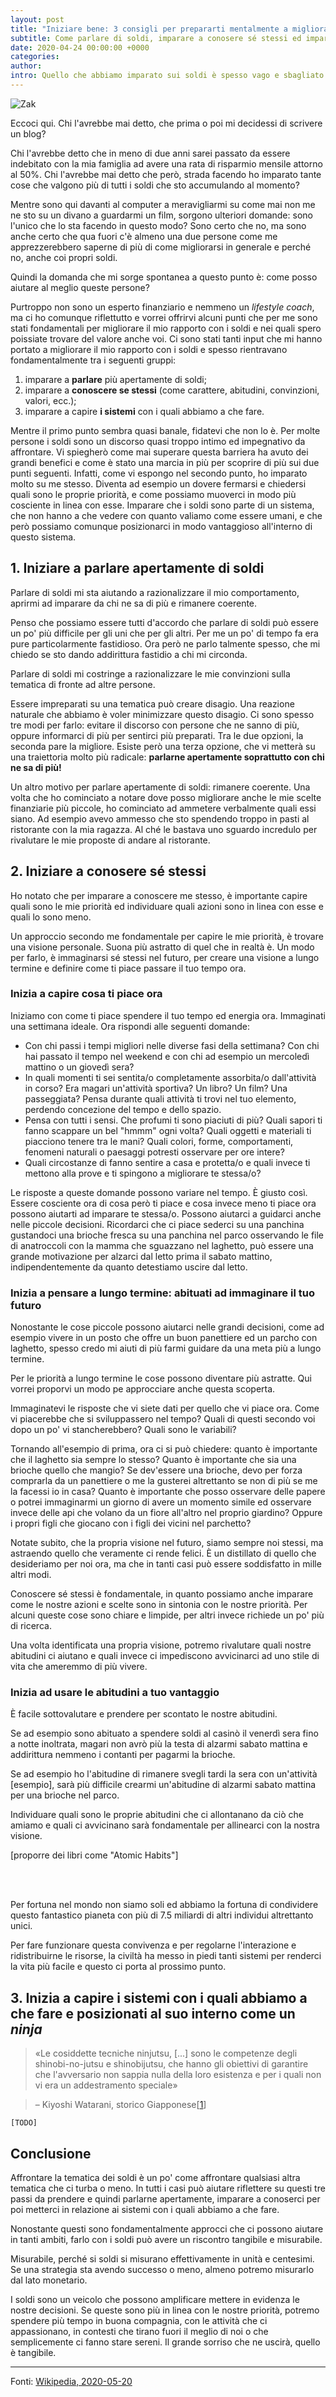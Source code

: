 ```yaml
---
layout: post
title: "Iniziare bene: 3 consigli per prepararti mentalmente a migliorare la tua vita finanziaria"
subtitle: Come parlare di soldi, imparare a conosere sé stessi ed imparare a conoscere il sistema possono darti una marcia in più
date: 2020-04-24 00:00:00 +0000
categories:
author:
intro: Quello che abbiamo imparato sui soldi è spesso vago e sbagliato. Vi offro 3 modi per migliorare il rapporto con i propri soldi.
---
```


![Zak](/assets/iniziare.jpg)

<!-- 1 Point -->
Eccoci qui. Chi l'avrebbe mai detto, che prima o poi mi decidessi di scrivere un blog?

Chi l'avrebbe detto che in meno di due anni sarei passato da essere indebitato con la mia famiglia ad avere una rata di risparmio mensile attorno al 50%. Chi l'avrebbe mai detto che però, strada facendo ho imparato tante cose che valgono più di tutti i soldi che sto accumulando al momento?

Mentre sono qui davanti al computer a meravigliarmi su come mai non me ne sto su un divano a guardarmi un film, sorgono ulteriori domande: sono l'unico che lo sta facendo in questo modo? Sono certo che no, ma sono anche certo che qua fuori c'è almeno una due persone come me apprezzerebbero saperne di più di come migliorarsi in generale e perché no, anche coi propri soldi.

Quindi la domanda che mi sorge spontanea a questo punto è: come posso aiutare al meglio queste persone?

Purtroppo non sono un esperto finanziario e nemmeno un _lifestyle coach_, ma ci ho comunque riflettutto e vorrei offrirvi alcuni punti che per me sono stati fondamentali per migliorare il mio rapporto con i soldi e nei quali spero poissiate trovare del valore anche voi. Ci sono stati tanti input che mi hanno portato a migliorare il mio rapporto con i soldi e spesso rientravano fondamentalmente tra i seguenti gruppi:
1. imparare a **parlare** più apertamente di soldi;
2. imparare a **conoscere se stessi** (come carattere, abitudini, convinzioni, valori, ecc.);
3. imparare a capire **i sistemi** con i quali abbiamo a che fare.

Mentre il primo punto sembra quasi banale, fidatevi che non lo è. Per molte persone i soldi sono un discorso quasi troppo intimo ed impegnativo da affrontare. Vi spiegherò come mai superare questa barriera ha avuto dei grandi benefici e come è stato una marcia in più per scoprire di più sui due punti seguenti. Infatti, come vi espongo nel secondo punto, ho imparato molto su me stesso. Diventa ad esempio un dovere fermarsi e chiedersi quali sono le proprie priorità, e come possiamo muoverci in modo più cosciente in linea con esse. Imparare che i soldi sono parte di un sistema, che non hanno a che vedere con quanto valiamo come essere umani, e che però possiamo comunque posizionarci in modo vantaggioso all'interno di questo sistema.

## 1. Iniziare a parlare apertamente di soldi
Parlare di soldi mi sta aiutando a razionalizzare il mio comportamento, aprirmi ad imparare da chi ne sa di più e rimanere coerente.

Penso che possiamo essere tutti d'accordo che parlare di soldi può essere un po' più difficile per gli uni che per gli altri. Per me un po' di tempo fa era pure particolarmente fastidioso. Ora però ne parlo talmente spesso, che mi chiedo se sto dando addirittura fastidio a chi mi circonda.

Parlare di soldi mi costringe a razionalizzare le mie convinzioni sulla tematica di fronte ad altre persone.

Essere impreparati su una tematica può creare disagio. Una reazione naturale che abbiamo è voler minimizzare questo disagio. Ci sono spesso tre modi per farlo: evitare il discorso con persone che ne sanno di più, oppure informarci di più per sentirci più preparati. Tra le due opzioni, la seconda pare la migliore. Esiste però una terza opzione, che vi metterà su una traiettoria molto più radicale: **parlarne apertamente soprattutto con chi ne sa di più!**

Un altro motivo per parlare apertamente di soldi: rimanere coerente. Una volta che ho cominciato a notare dove posso migliorare anche le mie scelte finanziarie più piccole, ho cominciato ad ammetere verbalmente quali essi siano. Ad esempio avevo ammesso che sto spendendo troppo in pasti al ristorante con la mia ragazza. Al ché le bastava uno sguardo incredulo per rivalutare le mie proposte di andare al ristorante.

## 2. Iniziare a conosere sé stessi
Ho notato che per imparare a conoscere me stesso, è importante capire quali sono le mie priorità ed individuare quali azioni sono in linea con esse e quali lo sono meno.

Un approccio secondo me fondamentale per capire le mie priorità, è trovare una visione personale. Suona più astratto di quel che in realtà è. Un modo per farlo, è immaginarsi sé stessi nel futuro, per creare una visione a lungo termine e definire come ti piace passare il tuo tempo ora.

### Inizia a capire cosa ti piace ora
Iniziamo con come ti piace spendere il tuo tempo ed energia ora. Immaginati una settimana ideale. Ora rispondi alle seguenti domande:
- Con chi passi i tempi migliori nelle diverse fasi della settimana? Con chi hai passato il tempo nel weekend e con chi ad esempio un mercoledì mattino o un giovedì sera?
- In quali momenti ti sei sentita/o completamente assorbita/o dall'attività in corso? Era magari un'attività sportiva? Un libro? Un film? Una passeggiata? Pensa durante quali attività ti trovi nel tuo elemento, perdendo concezione del tempo e dello spazio.
- Pensa con tutti i sensi. Che profumi ti sono piaciuti di più? Quali sapori ti fanno scappare un bel "hmmm" ogni volta? Quali oggetti e materiali ti piacciono tenere tra le mani? Quali colori, forme, comportamenti, fenomeni naturali o paesaggi potresti osservare per ore intere?
- Quali circostanze di fanno sentire a casa e protetta/o e quali invece ti mettono alla prove e ti spingono a migliorare te stessa/o?

Le risposte a queste domande possono variare nel tempo. È giusto così. Essere cosciente ora di cosa però ti piace e cosa invece meno ti piace ora possono aiutarti ad imparare te stessa/o. Possono aiutarci a guidarci anche nelle piccole decisioni. Ricordarci che ci piace sederci su una panchina gustandoci una brioche fresca su una panchina nel parco osservando le file di anatroccoli con la mamma che sguazzano nel laghetto, può essere una grande motivazione per alzarci dal letto prima il sabato mattino, indipendentemente da quanto detestiamo uscire dal letto.

### Inizia a pensare a lungo termine: abituati ad immaginare il tuo futuro
Nonostante le cose piccole possono aiutarci nelle grandi decisioni, come ad esempio vivere in un posto che offre un buon panettiere ed un parcho con laghetto, spesso credo mi aiuti di più farmi guidare da una meta più a lungo termine.

Per le priorità a lungo termine le cose possono diventare più astratte. Qui vorrei proporvi un modo pe approcciare anche questa scoperta.

Immaginatevi le risposte che vi siete dati per quello che vi piace ora. Come vi piacerebbe che si sviluppassero nel tempo? Quali di questi secondo voi dopo un po' vi stancherebbero? Quali sono le variabili?

Tornando all'esempio di prima, ora ci si può chiedere: quanto è importante che il laghetto sia sempre lo stesso? Quanto è importante che sia una brioche quello che mangio? Se dev'essere una brioche, devo per forza comprarla da un panettiere o me la gusterei altrettanto se non di più se me la facessi io in casa? Quanto è importante che posso osservare delle papere o potrei immaginarmi un giorno di avere un momento simile ed osservare invece delle api che volano da un fiore all'altro nel proprio giardino? Oppure i propri figli che giocano con i figli dei vicini nel parchetto?

Notate subito, che la propria visione nel futuro, siamo sempre noi stessi, ma astraendo quello che veramente ci rende felici. È un distillato di quello che desideriamo per noi ora, ma che in tanti casi può essere soddisfatto in mille altri modi.

Conoscere sé stessi è fondamentale, in quanto possiamo anche imparare come le nostre azioni e scelte sono in sintonia con le nostre priorità. Per alcuni queste cose sono chiare e limpide, per altri invece richiede un po' più di ricerca.

Una volta identificata una propria visione, potremo rivalutare quali nostre abitudini ci aiutano e quali invece ci impediscono avvicinarci ad uno stile di vita che ameremmo di più vivere.

### Inizia ad usare le abitudini a tuo vantaggio
È facile sottovalutare e prendere per scontato le nostre abitudini.

Se ad esempio sono abituato a spendere soldi al casinò il venerdì sera fino a notte inoltrata, magari non avrò più la testa di alzarmi sabato mattina e addirittura nemmeno i contanti per pagarmi la brioche.

Se ad esempio ho l'abitudine di rimanere svegli tardi la sera con un'attività [esempio], sarà più difficile crearmi un'abitudine di alzarmi sabato mattina per una brioche nel parco.

Individuare quali sono le proprie abitudini che ci allontanano da ciò che amiamo e quali ci avvicinano sarà fondamentale per allinearci con la nostra visione.

[proporre dei libri come "Atomic Habits"]

<br>
<br>

Per fortuna nel mondo non siamo soli ed abbiamo la fortuna di condividere questo fantastico pianeta con più di 7.5 miliardi di altri individui altrettanto unici.

Per fare funzionare questa convivenza e per regolarne l'interazione e ridistribuirne le risorse, la civiltà ha messo in piedi tanti sistemi per renderci la vita più facile e questo ci porta al prossimo punto.

## 3. Inizia a capire i sistemi con i quali abbiamo a che fare e posizionati al suo interno come un _ninja_

> «Le cosiddette tecniche ninjutsu, [...] sono le competenze degli shinobi-no-jutsu e shinobijutsu, che hanno gli obiettivi di garantire che l'avversario non sappia nulla della loro esistenza e per i quali non vi era un addestramento speciale»

> – Kiyoshi Watarani, storico Giapponese[[1](#fonte1)]

`[TODO]`

## Conclusione
Affrontare la tematica dei soldi è un po' come affrontare qualsiasi altra tematica che ci turba o meno. In tutti i casi può aiutare riflettere su questi tre passi da prendere e quindi parlarne apertamente, imparare a conoserci per poi metterci in relazione ai sistemi con i quali abbiamo a che fare.

Nonostante questi sono fondamentalmente approcci che ci possono aiutare in tanti ambiti, farlo con i soldi può avere un riscontro tangibile e misurabile.

Misurabile, perché si soldi si misurano effettivamente in unità e centesimi. Se una strategia sta avendo successo o meno, almeno potremo misurarlo dal lato monetario.

I soldi sono un veicolo che possono amplificare mettere in evidenza le nostre decisioni. Se queste sono più in linea con le nostre priorità, potremo spendere più tempo in buona compagnia, con le attività che ci appassionano, in contesti che tirano fuori il meglio di noi o che semplicemente ci fanno stare sereni. Il grande sorriso che ne uscirà, quello è tangibile.


---
Fonti: [<span id="fonte1">Wikipedia, 2020-05-20</span>](https://it.wikipedia.org/wiki/Ninja#Storia)
